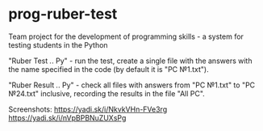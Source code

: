 # prog-ruber-test
Team project for the development of programming skills - a system for testing students in the Python

"Ruber Test *.*. Py" - run the test, create a single file with the answers with the name specified in the code (by default it is "PC №1.txt").

"Ruber Result *.*. Py" - check all files with answers from "PC №1.txt" to "PC №24.txt" inclusive, recording the results in the file "All PC".

Screenshots:
https://yadi.sk/i/NkvkVHn-FVe3rg
https://yadi.sk/i/nVpBPBNuZUXsPg
